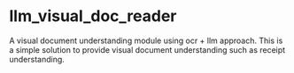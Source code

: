 # llm_visual_doc_reader
A visual document understanding module using ocr + llm approach. 
This is a simple solution to provide visual document understanding such as receipt understanding.
